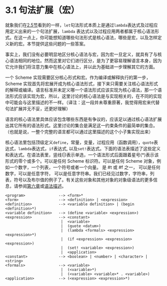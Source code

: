 # 3.1 句法扩展（宏）

就象我们在[2.5节](../chapter02/2-5.md)看到的一样，`let`句法形式本质上是通过`lambda`表达式及过程应用定义出来的一个句法扩展，`lambda` 表达式以及过程应用两者都属于核心语法形式。在这一点上，你可能想知道哪些句法形式是核心语法，哪些是宏，以及怎样定义新的宏。本节提供这些问题的一些答案。

事实上，我们没有必要明显地区分核心语法与宏，因为宏一旦定义，就具有了与核心语法相同的地位。然而这里对它们进行区分，是为了更容易理解语言本身，因为它允许我们将注意力集中在核心语法上，并以此为基础进一步理解其它的方面。


一个 Scheme 实现需要区分核心形式和宏。作为编译或解释执行的第一步，Scheme 实现首先将宏展开成为核心语法形式，接下来只需要关注核心语法形式的解释或编译。语言标准并未定义哪一个语法形式应该实现为核心语法，那一个语法形式应该实现为宏，所以，这里讨论的核心语法是与实现相关的，在不同的实现中可能会与这里描述的不一样。（译注：这一段并未尊重原著，我觉得用宏来代替句法扩展并无不妥，还更好理解）

语言的核心语法里具体应该包含哪些东西是有争议的，应该足以通过核心语法扩展出其它所有的语法形式。这里讨论的集合是满足这一约束条件的最简单的集合。（也就是说，一整个完整的语言都可以通过这里描述的这个小子集实现出来）


核心语法里包括顶级定义`define`，常量，变量，过程应用（函数调用），`quote`表达式，`lambda`表达式，`if`表达式, 以及`set!`表达式。下面的语法表描述了这些定义和表达式。在语法表里，竖线(|)表示单选，一个语法形式后面跟着星号(*)表示该形式的零个或多个。<variable>可以是任何 Scheme 标识符。<datum>可以是任何 Scheme 对象，例如一个数字，一个列表，一个符号或者一个向量。<boolean> 是 #t 或 #f 之一，<number> 可以是任何数字，<character>可以是任意字符，<string> 可以是任意字符串。我们已经见过数字，字符串，列表，符号以及布尔值的例子了。有关这些对象和其他对象的对象级语法的更多信息，请参阅[第六章](../chapter06/README.md)或[语法描述]()。

```
<program>	            -->	<form>*
<form>	                -->	<definition> | <expression>
<definition>	        -->	<variable definition> | (begin <definition>*)  
<variable definition>	-->	(define <variable> <expression>)
<expression>	        -->	<constant>
	                     |	<variable>  
                         |	(quote <datum>)  
	                     |	(lambda <formals> <expression> <expression>*)  
	                     |	(if <expression> <expression> <expression>)  
                         |	(set! <variable> <expression>)  
	                     |	<application>  
<constant>	            -->	<boolean> | <number> | <character> | <string>  
<formals>	            -->	<variable>
	                     |	(<variable>*)  
	                     |	(<variable> <variable>* . <variable>)  
<application>	        -->	(<expression> <expression>*)
```



